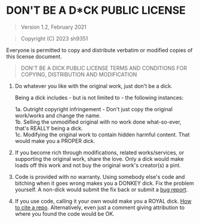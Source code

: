 # DON'T BE A D*CK PUBLIC LICENSE

> Version 1.2, February 2021

> Copyright (C) 2023 sh9351
 
 Everyone is permitted to copy and distribute verbatim or modified copies of this license document.

> DON'T BE A DICK PUBLIC LICENSE
> TERMS AND CONDITIONS FOR COPYING, DISTRIBUTION AND MODIFICATION

 1. Do whatever you like with the original work, just don't be a dick.

     Being a dick includes - but is not limited to - the following instances:

	 1a. Outright copyright infringement - Don't just copy the original work/works and change the name.  
	 1b. Selling the unmodified original with no work done what-so-ever, that's REALLY being a dick.  
	 1c. Modifying the original work to contain hidden harmful content. That would make you a PROPER dick.  

 2. If you become rich through modifications, related works/services, or supporting the original work,
 share the love. Only a dick would make loads off this work and not buy the original work's 
 creator(s) a pint.
 
 3. Code is provided with no warranty. Using somebody else's code and bitching when it goes wrong makes 
 you a DONKEY dick. Fix the problem yourself. A non-dick would submit the fix back or submit a [bug report](https://www.chiark.greenend.org.uk/~sgtatham/bugs.html).

 4. If you use code, calling it your own would make you a ROYAL dick. [How to cite a repo](https://academia.stackexchange.com/questions/14010/how-do-you-cite-a-github-repository). Alternatively, even just a comment giving attribution to where you found the code would be OK.